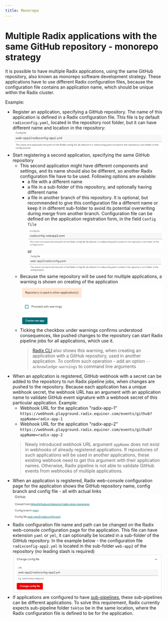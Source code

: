 ```yaml
---
title: Monorepo
---
```


# Multiple Radix applications with the same GitHub repository - monorepo strategy

It is possible to have multiple Radix applications, using the same GitHub repository, also known as monorepo software development strategy. These applications have to use different Radix configuration files, because the configuration file contains an application name, which should be unique within the Radix cluster. 

Example:
* Register an application, specifying a GitHub repository. The name of this application is defined in a Radix configuration file. This file is by default `radixconfig.yaml`, located in the repository root folder, but it can have different name and location in the repository:
  ![Custom config file when creating an application](./custom-config-file-when-create-application.png)
* Start registering a second application, specifying the same GitHub repository
  * This second application might have different components and settings, and its name should also be different, so another Radix configuration file have to be used. Following options are available:
    * a file with a different name
    * a file in a sub-folder of this repository, and optionally having different name
    * a file in another branch of this repository. It is optional, but recommended to give this configuration file a different name or keep it in different sub-folder to avoid its potential overwriting during merge from another branch.
    Configuration file can be defined on the application registration form, in the field `Config file`
    ![Radix config altered name](./radixconfig-altered-name.png)
    or
    ![Radix config altered folder](./radixconfig-altered-folder.png)
  * Because the same repository will be used for multiple applications, a warning is shown on creating of the application
  ![Warning on repository, used in another applications](./register-application-with-already-used-repository.png)
  * Ticking the checkbox under warnings confirms understood consequences, like pushed changes to the repository can start Radix pipeline jobs for all applications, which use it.
    > [Radix CLI](./https://github.com/equinor/radix-cli) also shows this warning, when creating an application with a GitHub repository, used in another application. To confirm such operation - add an option `--acknowledge-warnings` to command line arguments
* When an application is registered, GitHub webhook with a secret can be added to the repository to run Radix pipeline jobs, when changes are pushed to the repository. Because each application has a unique webhook secret, the webhook URL has an argument with an application name to validate GitHub event signature with a webhook secret of this particular application. Example:
  * Webhook URL for the application "radix-app-1"
  `https://webhook.playground.radix.equinor.com/events/github?appName=radix-app-1`
  * Webhook URL for the application "radix-app-2"
  `https://webhook.playground.radix.equinor.com/events/github?appName=radix-app-2`
  > Newly introduced webhook URL argument `appName` does not exist in webhooks of already registered applications. If repositories of such applications will be used in another applications, these existing webhook need to get this argument with their application names. Otherwise, Radix pipeline is not able to validate GitHub events from webhooks of multiple applications.  
* When an application is registered, Radix web-console configuration page for the application shows the GitHub repository name, config branch and config file - all with actual links
  ![img.png](./application-configuration-page-repo-info.png)
* Radix configuration file name and path can be changed on the Radix web-console configuration page for the application. This file can have extension `yaml` or `yml`, it can optionally be located in a sub-folder of the GitHub repository. In the example below - the configuration file `radixconfig-app2.yml` is located in the sub-folder `web-app2` of the repository (no leading slash is required)
![Change Radix configuration file](./change-config-file.png)
* If applications are configured to have [sub-pipelines](../sub-pipeline), these sub-pipelines can be different applications. To solve this requirement, Radix currently expects sub-pipeline folder `tekton` be in the same location, where the Radix configuration file is defined to be for the application.